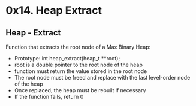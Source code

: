# 0x14. Heap Extract
## Heap - Extract 

Function that extracts the root node of a Max Binary Heap:

- Prototype: int heap_extract(heap_t **root);
- root is a double pointer to the root node of the heap
- function must return the value stored in the root node
- The root node must be freed and replace with the last level-order node of the heap
- Once replaced, the heap must be rebuilt if necessary
- If the function fails, return 0
